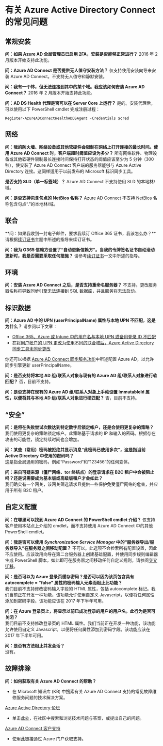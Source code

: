 <properties
    pageTitle="Azure Active Directory Connect：常见问题 - Azure | Azure"
    description="此页包含有关 Azure AD Connect 的常见问题。"
    services="active-directory"
    documentationcenter=""
    author="billmath"
    manager="femila" />

<tags
    ms.assetid="4e47a087-ebcd-4b63-9574-0c31907a39a3"
    ms.service="active-directory"
    ms.workload="identity"
    ms.tgt_pltfrm="na"
    ms.devlang="na"
    ms.topic="article"
    ms.date="02/22/2017"
    ms.author="billmath" 
    wacn.date="04/05/2017"/>  


# 有关 Azure Active Directory Connect 的常见问题

## 常规安装
**问：如果 Azure AD 全局管理员已启用 2FA，安装是否能够正常进行？** 2016 年 2 月版本开始支持此功能。

**问：Azure AD Connect 是否提供无人值守安装方法？** 仅支持使用安装向导来安装 Azure AD Connect。不支持无人值守和静默安装。

**问：我有一个林，但无法连接到其中的某个域。我应该如何安装 Azure AD Connect？** 2016 年 2 月版本开始支持此功能。

**问：AD DS Health 代理是否可以在 Server Core 上运行？** 是的。安装代理后，可以使用以下 PowerShell cmdlet 完成注册过程：

`Register-AzureADConnectHealthADDSAgent -Credentials $cred`

## 网络
**问：我的防火墙、网络设备或其他软硬件会限制在网络上打开连接的最长时间。使用 Azure AD Connect 时，客户端超时阈值应设为多少？** 所有网络软件、物理设备或其他软硬件限制最长连接时间保持打开状态的阈值应该至少为 5 分钟（300 秒），使安装了 Azure AD Connect 客户端的服务器能够与 Azure Active Directory 连接。这同样适用于以前发布的 Microsoft 标识同步工具。

**是否支持 SLD（单一标签域）？** Azure AD Connect 不支持使用 SLD 的本地林/域。

**问：是否支持包含句点的 NetBios 名称？** Azure AD Connect 不支持 NetBios 名称包含句点“.”的本地林/域。

## 联合
**问：如果我收到一封电子邮件，要求我续订 Office 365 证书，我该怎么办？**请根据[续订证书](/documentation/articles/active-directory-aadconnect-o365-certs/)主题中所述的指导来续订证书。

**问：我为 O365 信赖方设置了“自动更新信赖方”。当我的令牌签名证书自动滚动更新时，我是否需要采取任何措施？** 请参考[续订证书](/documentation/articles/active-directory-aadconnect-o365-certs/)一文中所述的指导。

## 环境
**问：安装 Azure AD Connect 之后，是否支持重命名服务器？** 不支持。更改服务器名称将导致同步引擎无法连接到 SQL 数据库，并且服务将无法启动。

## 标识数据
**问：Azure AD 中的 UPN (userPrincipalName) 属性与本地 UPN 不匹配，这是为什么？** 请参阅以下文章：

- [Office 365、Azure 或 Intune 中的用户名与本地 UPN 或备用登录 ID 不匹配](https://support.microsoft.com/zh-cn/kb/2523192)
- [在将用户帐户的 UPN 更改为使用不同的联合域后，Azure Active Directory 同步工具未同步更改](https://support.microsoft.com/zh-cn/kb/2669550)

你还可以根据 [Azure AD Connect 同步服务功能](/documentation/articles/active-directory-aadconnectsyncservice-features/)中所述配置 Azure AD，以允许同步引擎更新 userPrincipalName。

**问：是否支持将本地 AD 组/联系人对象与现有的 Azure AD 组/联系人对象进行软匹配？** 否，目前不支持。

**问：是否支持在现有的 Azure AD 组/联系人对象上手动设置 ImmutableId 属性，以便将其与本地 AD 组/联系人对象进行硬匹配？** 否，目前不支持。

## “安全”
**问：是将在失败尝试次数达到特定数字后锁定帐户，还是会使用更复杂的策略？**</br> 我们使用更复杂的策略锁定帐户。此策略基于请求的 IP 和输入的密码。根据存在攻击的可能性，锁定持续时间也会增加。

**问：某些（常用）密码被拒绝并显示消息“此密码已使用多次”，这是指当前 Active Directory 中使用的密码吗？**</br> 这是指全局通用的密码，例如“Password”和“123456”的任何变体。

**问：来自可疑来源（僵尸网络、tor 终结点）的登录请求在 B2C 租户中会被阻止吗？还是说需要成为基本版或高级版租户才会如此？**</br> 我们确实有一个网关，该网关筛选请求且提供一些保护免受僵尸网络的危害，并应用于所有 B2C 租户。

## 自定义配置
**问：在哪里可以找到 Azure AD Connect 的 PowerShell cmdlet 介绍？** 仅支持客户使用本站点上介绍的 cmdlet，而不支持使用 Azure AD Connect 中的其他 PowerShell cmdlet。

**问：我是否可以使用 *Synchronization Service Manager* 中的“服务器导出/服务器导入”在服务器之间移动配置？** 不可以。此选项不会检索所有配置设置，因此不应使用。应该改用向导在第二台服务器上创建基础配置，并使用同步规则编辑器生成 PowerShell 脚本，如此即可在服务器之间移动任何自定义规则。请参阅[交叉迁移](/documentation/articles/active-directory-aadconnect-upgrade-previous-version/#swing-migration/)。

**问：是否可以为 Azure 登录页缓存密码？是否可以因为该页包含具有 autocomplete = "false" 属性的密码输入元素而阻止此功能？**</br> 我们目前不支持修改密码输入字段的 HTML 属性，包括 autocomplete 标记。我们当前正在开发一种功能，该功能允许使用自定义 Javascript，以便将任何属性添加到密码字段。该功能应该在 2017 年下半年可用。

**问：在 Azure 登录页上，将显示以前已成功登录的用户的用户名。此行为是否可关闭？**</br> 我们目前不支持修改登录页的 HTML 属性。我们当前正在开发一种功能，该功能允许使用自定义 Javascript，以便将任何属性添加到密码字段。该功能应该在 2017 年下半年可用。

**问：是否有方法阻止并发会话？**</br> 没有。



## 故障排除
**问：如何获取有关 Azure AD Connect 的帮助？**

- 在 Microsoft 知识库 (KB) 中搜索有关 Azure AD Connect 支持的常见故障维修服务问题的技术解决方案。

[Azure Active Directory 论坛](https://social.msdn.microsoft.com/Forums/azure/zh-cn/home?forum=WindowsAzureAD)

- 单击[此处](https://social.msdn.microsoft.com/Forums/azure/zh-cn/newthread?category=windowsazureplatform&forum=WindowsAzureAD&prof=required)，在社区中搜索和浏览技术问题与答案，或提出自己的问题。

[Azure AD Connect 客户支持](https://manage.windowsazure.cn/?getsupport=true)

- 使用此链接通过 Azure 门户获取支持。

<!---HONumber=Mooncake_0327_2017-->
<!---Update_Description: wording update -->